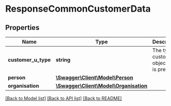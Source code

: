 # ResponseCommonCustomerData

## Properties
Name | Type | Description | Notes
------------ | ------------- | ------------- | -------------
**customer_u_type** | **string** | The type of customer object that is present | [optional] 
**person** | [**\Swagger\Client\Model\Person**](Person.md) |  | [optional] 
**organisation** | [**\Swagger\Client\Model\Organisation**](Organisation.md) |  | [optional] 

[[Back to Model list]](../README.md#documentation-for-models) [[Back to API list]](../README.md#documentation-for-api-endpoints) [[Back to README]](../README.md)


